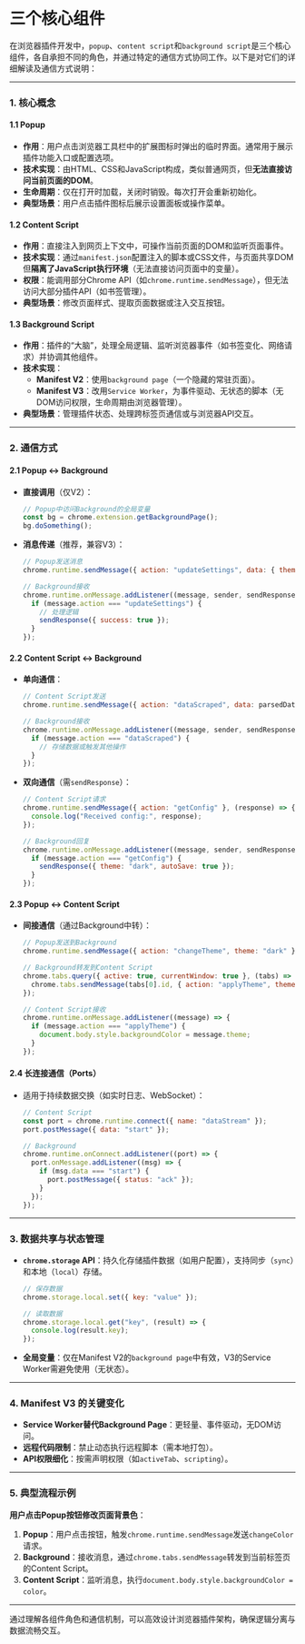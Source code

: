 # 三个核心组件
在浏览器插件开发中，`popup`、`content script`和`background script`是三个核心组件，各自承担不同的角色，并通过特定的通信方式协同工作。以下是对它们的详细解读及通信方式说明：

---

### **1. 核心概念**

#### **1.1 Popup**
- **作用**：用户点击浏览器工具栏中的扩展图标时弹出的临时界面。通常用于展示插件功能入口或配置选项。
- **技术实现**：由HTML、CSS和JavaScript构成，类似普通网页，但**无法直接访问当前页面的DOM**。
- **生命周期**：仅在打开时加载，关闭时销毁。每次打开会重新初始化。
- **典型场景**：用户点击插件图标后展示设置面板或操作菜单。

#### **1.2 Content Script**
- **作用**：直接注入到网页上下文中，可操作当前页面的DOM和监听页面事件。
- **技术实现**：通过`manifest.json`配置注入的脚本或CSS文件，与页面共享DOM但**隔离了JavaScript执行环境**（无法直接访问页面中的变量）。
- **权限**：能调用部分Chrome API（如`chrome.runtime.sendMessage`），但无法访问大部分插件API（如书签管理）。
- **典型场景**：修改页面样式、提取页面数据或注入交互按钮。

#### **1.3 Background Script**
- **作用**：插件的“大脑”，处理全局逻辑、监听浏览器事件（如书签变化、网络请求）并协调其他组件。
- **技术实现**：
  - **Manifest V2**：使用`background page`（一个隐藏的常驻页面）。
  - **Manifest V3**：改用`Service Worker`，为事件驱动、无状态的脚本（无DOM访问权限，生命周期由浏览器管理）。
- **典型场景**：管理插件状态、处理跨标签页通信或与浏览器API交互。

---

### **2. 通信方式**

#### **2.1 Popup ↔ Background**
- **直接调用**（仅V2）：
  ```javascript
  // Popup中访问Background的全局变量
  const bg = chrome.extension.getBackgroundPage();
  bg.doSomething();
  ```
- **消息传递**（推荐，兼容V3）：
  ```javascript
  // Popup发送消息
  chrome.runtime.sendMessage({ action: "updateSettings", data: { theme: "dark" } });

  // Background接收
  chrome.runtime.onMessage.addListener((message, sender, sendResponse) => {
    if (message.action === "updateSettings") {
      // 处理逻辑
      sendResponse({ success: true });
    }
  });
  ```

#### **2.2 Content Script ↔ Background**
- **单向通信**：
  ```javascript
  // Content Script发送
  chrome.runtime.sendMessage({ action: "dataScraped", data: parsedData });

  // Background接收
  chrome.runtime.onMessage.addListener((message, sender, sendResponse) => {
    if (message.action === "dataScraped") {
      // 存储数据或触发其他操作
    }
  });
  ```
- **双向通信**（需`sendResponse`）：
  ```javascript
  // Content Script请求
  chrome.runtime.sendMessage({ action: "getConfig" }, (response) => {
    console.log("Received config:", response);
  });

  // Background回复
  chrome.runtime.onMessage.addListener((message, sender, sendResponse) => {
    if (message.action === "getConfig") {
      sendResponse({ theme: "dark", autoSave: true });
    }
  });
  ```

#### **2.3 Popup ↔ Content Script**
- **间接通信**（通过Background中转）：
  ```javascript
  // Popup发送到Background
  chrome.runtime.sendMessage({ action: "changeTheme", theme: "dark" });

  // Background转发到Content Script
  chrome.tabs.query({ active: true, currentWindow: true }, (tabs) => {
    chrome.tabs.sendMessage(tabs[0].id, { action: "applyTheme", theme: "dark" });
  });

  // Content Script接收
  chrome.runtime.onMessage.addListener((message) => {
    if (message.action === "applyTheme") {
      document.body.style.backgroundColor = message.theme;
    }
  });
  ```

#### **2.4 长连接通信（Ports）**
- 适用于持续数据交换（如实时日志、WebSocket）：
  ```javascript
  // Content Script
  const port = chrome.runtime.connect({ name: "dataStream" });
  port.postMessage({ data: "start" });

  // Background
  chrome.runtime.onConnect.addListener((port) => {
    port.onMessage.addListener((msg) => {
      if (msg.data === "start") {
        port.postMessage({ status: "ack" });
      }
    });
  });
  ```

---

### **3. 数据共享与状态管理**
- **`chrome.storage` API**：持久化存储插件数据（如用户配置），支持同步（`sync`）和本地（`local`）存储。
  ```javascript
  // 保存数据
  chrome.storage.local.set({ key: "value" });

  // 读取数据
  chrome.storage.local.get("key", (result) => {
    console.log(result.key);
  });
  ```
- **全局变量**：仅在Manifest V2的`background page`中有效，V3的Service Worker需避免使用（无状态）。

---

### **4. Manifest V3 的关键变化**
- **Service Worker替代Background Page**：更轻量、事件驱动，无DOM访问。
- **远程代码限制**：禁止动态执行远程脚本（需本地打包）。
- **API权限细化**：按需声明权限（如`activeTab`、`scripting`）。

---

### **5. 典型流程示例**
**用户点击Popup按钮修改页面背景色**：
1. **Popup**：用户点击按钮，触发`chrome.runtime.sendMessage`发送`changeColor`请求。
2. **Background**：接收消息，通过`chrome.tabs.sendMessage`转发到当前标签页的Content Script。
3. **Content Script**：监听消息，执行`document.body.style.backgroundColor = color`。

---

通过理解各组件角色和通信机制，可以高效设计浏览器插件架构，确保逻辑分离与数据流畅交互。